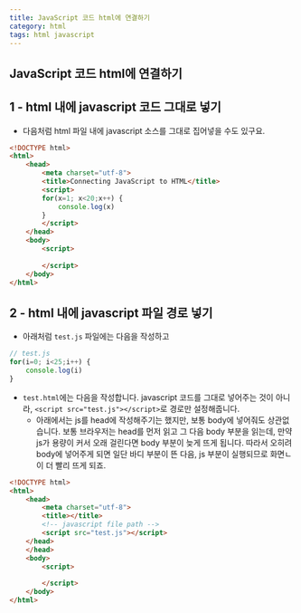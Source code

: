 ```yaml
---
title: JavaScript 코드 html에 연결하기
category: html
tags: html javascript 
---
```


## JavaScript 코드 html에 연결하기

## 1 - html 내에 javascript 코드 그대로 넣기

- 다음처럼 html 파일 내에 javascript 소스를 그대로 집어넣을 수도 있구요.

```html 
<!DOCTYPE html>
<html>
    <head>
        <meta charset="utf-8">
        <title>Connecting JavaScript to HTML</title>
        <script>
        for(x=1; x<20;x++) {
            console.log(x)
        }
        </script>
    </head>
    <body>
        <script>
        
        </script>
    </body>
</html>
```

## 2 - html 내에 javascript 파일 경로 넣기

- 아래처럼 `test.js` 파일에는 다음을 작성하고

```javascript
// test.js
for(i=0; i<25;i++) {
    console.log(i)
}
```

- `test.html`에는 다음을 작성합니다. javascript 코드를 그대로 넣어주는 것이 아니라, `<script src="test.js"></script>`로 경로만 설정해줍니다.
  - 아래에서는 js를 head에 작성해주기는 했지만, 보통 body에 넣어줘도 상관없습니다. 보통 브라우저는 head를 먼저 읽고 그 다음 body 부분을 읽는데, 만약 js가 용량이 커서 오래 걸린다면 body 부분이 늦게 뜨게 됩니다. 따라서 오히려 body에 넣어주게 되면 일단 바디 부분이 뜬 다음, js 부분이 실행되므로 화면ㄴ이 더 빨리 뜨게 되죠.

```html
<!DOCTYPE html>
<html>
    <head>
        <meta charset="utf-8">
        <title></title>
        <!-- javascript file path -->
        <script src="test.js"></script>
    </head>
    </head>
    <body>
        <script>
        
        </script>
    </body>
</html>
```

